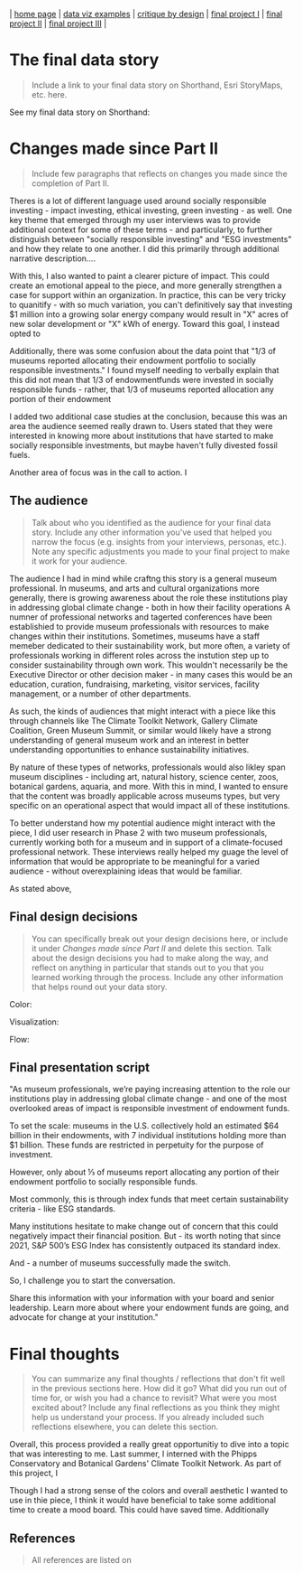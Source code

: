 | [home page](https://cmustudent.github.io/tswd-portfolio-templates/) | [data viz examples](dataviz-examples) | [critique by design](critique-by-design) | [final project I](final-project-part-one) | [final project II](final-project-part-two) | [final project III](final-project-part-three) |

# The final data story
> Include a link to your final data story on Shorthand, Esri StoryMaps, etc. here. 

See my final data story on Shorthand: 

# Changes made since Part II
> Include few paragraphs that reflects on changes you made since the completion of Part II. 

Theres is a lot of different language used around socially responsible investing - impact investing, ethical investing, green investing - as well. One key theme that emerged through my user interviews was to provide additional context for some of these terms - and particularly, to further distinguish between "socially responsible investing" and "ESG investments" and how they relate to one another. I did this primarily through additional narrative description....

With this, I also wanted to paint a clearer picture of impact. This could create an emotional appeal to the piece, and more generally strengthen a case for support within an organization. In practice, this can be very tricky to quanitify - with so much variation, you can't definitively say that investing $1 million into a growing solar energy company would result in "X" acres of new solar development or "X" kWh of energy. Toward this goal, I instead opted to 

Additionally, there was some confusion about the data point that "1/3 of museums reported allocating their endowment portfolio to socially responsible investments." I found myself needing to verbally explain that this did not mean that 1/3 of endowmentfunds were invested in socially responsible funds - rather, that 1/3 of museums reported allocation any portion of their endowment 

I added two additional case studies at the conclusion, because this was an area the audience seemed really drawn to. Users stated that they were interested in knowing more about institutions that have started to make socially responsible investments, but maybe haven't fully divested fossil fuels. 

Another area of focus was in the call to action. I 

## The audience
> Talk about who you identified as the audience for your final data story.  Include any other information you've used that helped you narrow the focus (e.g. insights from your interviews, personas, etc.).  Note any specific adjustments you made to your final project to make it work for your audience.

The audience I had in mind while craftng this story is a general museum professional. In museums, and arts and cultural organizations more generally, there is growing awareness about the role these institutions play in addressing global climate change - both in how their facility operations A numner of professional networks and tagerted conferences have been establishied to provide museum professionals with resources to make changes within their institutions. Sometimes, museums have a staff memeber dedicated to their sustainability work, but more often, a variety of professionals working in different roles across the instution step up to consider sustainability through own work. This wouldn't necessarily be the Executive Director or other decision maker - in many cases this would be an education, curation, fundraising, marketing, visitor services, facility management, or a number of other departments. 

As such, the kinds of audiences that might interact with a piece like this through channels like The Climate Toolkit Network, Gallery Climate Coalition, Green Museum Summit, or similar would likely have a strong understanding of general museum work and an interest in better understanding opportunities to enhance sustainability initiatives.

By nature of these types of networks, professionals would also likley span museum disciplines - including art, natural history, science center, zoos, botanical gardens, aquaria, and more. With this in mind, I wanted to ensure that the content was broadly applicable across museums types, but very specific on an operational aspect that would impact all of these institutions. 

To better understand how my potential audience might interact with the piece, I did user research in Phase 2 with two museum professionals, currently working both for a museum and in support of a climate-focused professional network. These interviews really helped my guage the level of information that would be appropriate to be meaningful for a varied audience - without overexplaining ideas that would be familiar. 

As stated above, 

## Final design decisions
> You can specifically break out your design decisions here, or include it under *Changes made since Part II* and delete this section. Talk about the design decisions you had to make along the way, and reflect on anything in particular that stands out to you that you learned working through the process.  Include any other information that helps round out your data story. 

Color: 

Visualization: 

Flow:

## Final presentation script

"As museum professionals, we’re paying increasing attention to the role our institutions play in addressing global climate change - and one of the most overlooked areas of impact is responsible investment of endowment funds. 

To set the scale: museums in the U.S. collectively hold an estimated $64 billion in their endowments, with 7 individual institutions holding more than $1 billion. These funds are restricted in perpetuity for the purpose of investment. 

However, only about ⅓ of museums report allocating any portion of their endowment portfolio to socially responsible funds.

Most commonly, this is through index funds that meet certain sustainability criteria - like ESG standards. 

Many institutions hesitate to make change out of concern that this could negatively impact their financial position. But - its worth noting that since 2021, S&P 500’s ESG Index has consistently outpaced its standard index. 

And - a number of museums successfully made the switch. 

So, I challenge you to start the conversation. 

Share this information with your information with your board and senior leadership. Learn more about where your endowment funds are going, and advocate for change at your institution."


# Final thoughts
> You can summarize any final thoughts / reflections that don't fit well in the previous sections here.  How did it go?  What did you run out of time for, or wish you had a chance to revisit?  What were you most excited about?  Include any final reflections as you think they might help us understand your process.  If you already included such reflections elsewhere, you can delete this section. 

Overall, this process provided a really great opportunitiy to dive into a topic that was interesting to me. Last summer, I interned with the Phipps Conservatory and Botanical Gardens' Climate Toolkit Network. As part of this project, I 



Though I had a strong sense of the colors and overall aesthetic I wanted to use in thie piece, I think it would have beneficial to take some additional time to create a mood board. This could have saved time. Additionally

## References
> All references are listed on 


